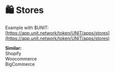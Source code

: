 # 🛍 Stores

Example with $UNIT: \
[https://app.unit.network/token/UNIT/apps/stores](https://app.unit.network/token/UNIT/apps/stores)

**Similar:**\
Shopify\
Woocommerce\
BigCommerce
